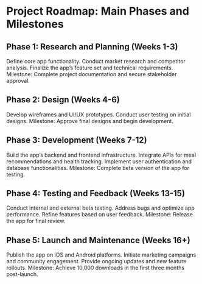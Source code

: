 # **Project Roadmap: Main Phases and Milestones** 
## Phase 1: Research and Planning (Weeks 1-3)

Define core app functionality.
Conduct market research and competitor analysis.
Finalize the app’s feature set and technical requirements.
Milestone: Complete project documentation and secure stakeholder approval.

## Phase 2: Design (Weeks 4-6)

Develop wireframes and UI/UX prototypes.
Conduct user testing on initial designs.
Milestone: Approve final designs and begin development.

## Phase 3: Development (Weeks 7-12)

Build the app’s backend and frontend infrastructure.
Integrate APIs for meal recommendations and health tracking.
Implement user authentication and database functionalities.
Milestone: Complete beta version of the app for testing.

## Phase 4: Testing and Feedback (Weeks 13-15)

Conduct internal and external beta testing.
Address bugs and optimize app performance.
Refine features based on user feedback.
Milestone: Release the app for final review.

## Phase 5: Launch and Maintenance (Weeks 16+)

Publish the app on iOS and Android platforms.
Initiate marketing campaigns and community engagement.
Provide ongoing updates and new feature rollouts.
Milestone: Achieve 10,000 downloads in the first three months post-launch.